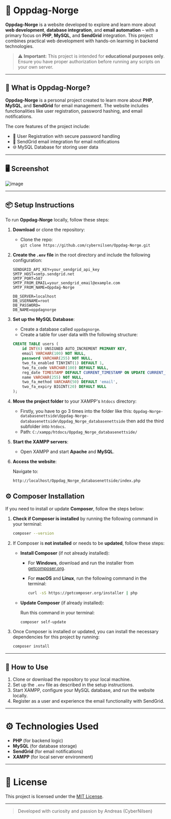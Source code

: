 # 🔧 Oppdag-Norge

**Oppdag-Norge** is a website developed to explore and learn more about **web development**, **database integration**, and **email automation** – with a primary focus on **PHP**, **MySQL**, and **SendGrid** integration. This project combines practical web development with hands-on learning in backend technologies.

> ⚠️ **Important:** This project is intended for **educational purposes only**. Ensure you have proper authorization before running any scripts on your own server.

---

## 🧠 What is Oppdag-Norge?

**Oppdag-Norge** is a personal project created to learn more about **PHP**, **MySQL**, and **SendGrid** for email management. The website includes functionalities like user registration, password hashing, and email notifications.

The core features of the project include:
- 🔑 User Registration with secure password handling
- 📧 SendGrid email integration for email notifications
- 🌐 MySQL Database for storing user data

---

## 🖥️ Screenshot

![image](https://github.com/user-attachments/assets/1f09dc6a-66a8-4faf-9c22-139449258a9b)

---

## 📦 Setup Instructions

To run **Oppdag-Norge** locally, follow these steps:

1. **Download** or clone the repository:
    - Clone the repo:  
      `git clone https://github.com/cybernilsen/Oppdag-Norge.git`
  
2. **Create the `.env` file** in the root directory and include the following configuration:

    ```plaintext
    SENDGRID_API_KEY=your_sendgrid_api_key
    SMTP_HOST=smtp.sendgrid.net
    SMTP_PORT=587
    SMTP_FROM_EMAIL=your_sendgrid_email@example.com
    SMTP_FROM_NAME=Oppdag-Norge

    DB_SERVER=localhost
    DB_USERNAME=root
    DB_PASSWORD=
    DB_NAME=oppdagnorge
    ```

3. **Set up the MySQL Database**:

   - Create a database called `oppdagnorge`.
   - Create a table for user data with the following structure:

    ```sql
    CREATE TABLE users (
        id INT(6) UNSIGNED AUTO_INCREMENT PRIMARY KEY,
        email VARCHAR(100) NOT NULL,
        password VARCHAR(255) NOT NULL,
        two_fa_enabled TINYINT(1) DEFAULT 1,
        two_fa_code VARCHAR(100) DEFAULT NULL,
        reg_date TIMESTAMP DEFAULT CURRENT_TIMESTAMP ON UPDATE CURRENT_TIMESTAMP,
        name VARCHAR(255) NOT NULL,
        two_fa_method VARCHAR(50) DEFAULT 'email',
        two_fa_expiry BIGINT(20) DEFAULT NULL
    );
    ```

4. **Move the project folder** to your XAMPP's `htdocs` directory:

   - Firstly, you have to go 3 times into the folder like this: `Oppdag-Norge-databasenettside\Oppdag-Norge-databasenettside\Oppdag_Norge_databasenettside` then add the third subfolder into `htdocs`.
   - Path: `C:/xampp/htdocs/Oppdag_Norge_databasenettside/`

5. **Start the XAMPP servers**:

   - Open XAMPP and start **Apache** and **MySQL**.

6. **Access the website**:

   Navigate to:

   ```plaintext
   http://localhost/Oppdag_Norge_databasenettside/index.php

## ⚙️ Composer Installation

If you need to install or update **Composer**, follow the steps below:

1. **Check if Composer is installed** by running the following command in your terminal:

    ```bash
    composer --version
    ```

2. If Composer is **not installed** or needs to be **updated**, follow these steps:

    - **Install Composer** (if not already installed):
      
      - For **Windows**, download and run the installer from [getcomposer.org](https://getcomposer.org/download/).
      
      - For **macOS** and **Linux**, run the following command in the terminal:

        ```bash
        curl -sS https://getcomposer.org/installer | php
        ```

    - **Update Composer** (if already installed):

      Run this command in your terminal:

      ```bash
      composer self-update
      ```

3. Once Composer is installed or updated, you can install the necessary dependencies for this project by running:

    ```bash
    composer install
    ```

---

## 🚀 How to Use

1. Clone or download the repository to your local machine.
2. Set up the `.env` file as described in the setup instructions.
3. Start XAMPP, configure your MySQL database, and run the website locally.
4. Register as a user and experience the email functionality with SendGrid.

---

# ⚙️ Technologies Used

- **PHP** (for backend logic)
- **MySQL** (for database storage)
- **SendGrid** (for email notifications)
- **XAMPP** (for local server environment)

---

# 📜 License

This project is licensed under the [MIT License](LICENSE).

---

> Developed with curiosity and passion by Andreas (CyberNilsen)
